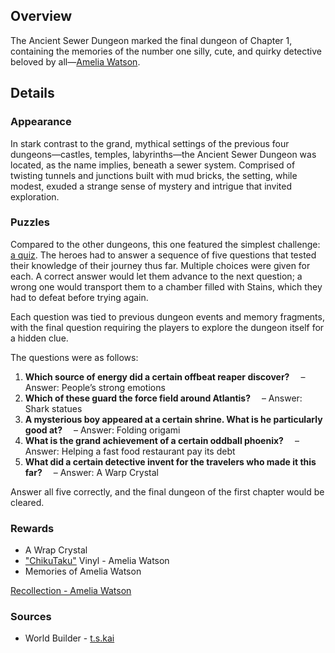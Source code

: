 <!-- title: Ancient Sewer Dungeon -->
<!-- quote: I want to work on something big! The case of the century! -->
<!-- chapters: 0 -->
<!-- images: (Ancient Sewer Dungeon's Entry), (Ancient Sewer Dungeon Overview #1), (Ancient Sewer Dungeon Overview #2), (Ancient Sewer Dungeon Overview #3)  -->
<!-- model: false -->

## Overview

The Ancient Sewer Dungeon marked the final dungeon of Chapter 1, containing the memories of the number one silly, cute, and quirky detective beloved by all—[Amelia Watson](#entry:ame-entry).

## Details

### Appearance

In stark contrast to the grand, mythical settings of the previous four dungeons—castles, temples, labyrinths—the Ancient Sewer Dungeon was located, as the name implies, beneath a sewer system. Comprised of twisting tunnels and junctions built with mud bricks, the setting, while modest, exuded a strange sense of mystery and intrigue that invited exploration.

### Puzzles

Compared to the other dungeons, this one featured the simplest challenge: [a quiz](https://www.youtube.com/live/i7g-HJMqZ_E?si=mMXZ1h38Mujkzloh&t=4056). The heroes had to answer a sequence of five questions that tested their knowledge of their journey thus far. Multiple choices were given for each. A correct answer would let them advance to the next question; a wrong one would transport them to a chamber filled with Stains, which they had to defeat before trying again.

Each question was tied to previous dungeon events and memory fragments, with the final question requiring the players to explore the dungeon itself for a hidden clue.

The questions were as follows:

1. **Which source of energy did a certain offbeat reaper discover?**
    – Answer: People’s strong emotions
2. **Which of these guard the force field around Atlantis?**
    – Answer: Shark statues
3. **A mysterious boy appeared at a certain shrine. What is he particularly good at?**
    – Answer: Folding origami
4. **What is the grand achievement of a certain oddball phoenix?**
    – Answer: Helping a fast food restaurant pay its debt
5. **What did a certain detective invent for the travelers who made it this far?**
    – Answer: A Warp Crystal

Answer all five correctly, and the final dungeon of the first chapter would be cleared.

### Rewards

- A Wrap Crystal
- ["ChikuTaku"](https://www.youtube.com/watch?v=fYVweqOW31w&pp=ygUJY2hpa3V0YWt1) Vinyl - Amelia Watson
- Memories of Amelia Watson

[Recollection - Amelia Watson](#embed:https://www.youtube.com/watch?v=jDmyL6CuzBU&pp=ygUacmVjb2xsZWN0aW9uIGFtZWxpYSB3YXRzb24%3D)

### Sources

- World Builder - [t.s.kai](https://x.com/tskai_xx/status/1832470327122935920/photo/1)
